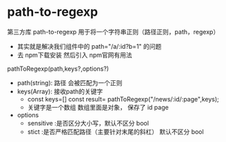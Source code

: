 # path-to-regexp

第三方库 path-to-regexp 用于将一个字符串正则（路径正则，path，regexp）
- 其实就是解决我们<Route>组件中的 path="/a/:id?b=1" 的问题     
- 去 npm下载安装   然后引入 npm官网有用法
 
 pathToRegexp(path,keys?,options?)

 - path(string): 路径 会被匹配为一个正则 
 - keys(Array):  接收path的关键字     
    - const keys=[]   const result= pathToRegexp("/news/:id/:page",keys);
    - 关键字是一个数组 数组里面是对象， 保存了 id   page
- options
    - sensitive :是否区分大小写，默认不区分  bool
    - stict :是否严格匹配路径（主要针对末尾的斜杠） 默认不区分 bool
